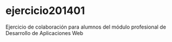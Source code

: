 ejercicio201401
===============

Ejercicio de colaboración para alumnos del módulo profesional de Desarrollo de Aplicaciones Web

